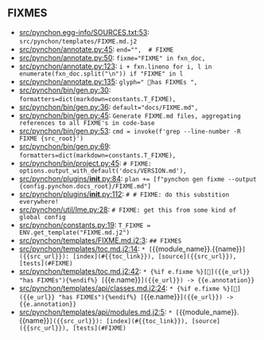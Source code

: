 
## FIXMES

* [src/pynchon.egg-info/SOURCES.txt:53](#): `src/pynchon/templates/FIXME.md.j2`
* [src/pynchon/annotate.py:45](#): `end="",  # FIXME`
* [src/pynchon/annotate.py:50](#): `fixme="FIXME" in fxn_doc,`
* [src/pynchon/annotate.py:123](#): `i + fxn.lineno for i, l in enumerate(fxn_doc.split("\n")) if "FIXME" in l`
* [src/pynchon/annotate.py:135](#): `glyph=" 🚩has FIXMEs ",`
* [src/pynchon/bin/gen.py:30](#): `formatters=dict(markdown=constants.T_FIXME),`
* [src/pynchon/bin/gen.py:36](#): `default="docs/FIXME.md",`
* [src/pynchon/bin/gen.py:45](#): `Generate FIXME.md files, aggregating references to all FIXME's in code-base`
* [src/pynchon/bin/gen.py:53](#): `cmd = invoke(f'grep --line-number -R FIXME {src_root}')`
* [src/pynchon/bin/gen.py:69](#): `formatters=dict(markdown=constants.T_FIXME),`
* [src/pynchon/bin/project.py:45](#): `# FIXME: options.output_with_default('docs/VERSION.md'),`
* [src/pynchon/plugins/__init__.py:84](#): `plan += [f"pynchon gen fixme --output {config.pynchon.docs_root}/FIXME.md"]`
* [src/pynchon/plugins/__init__.py:112](#): `# # FIXME: do this substition everywhere!`
* [src/pynchon/util/lme.py:28](#): `# FIXME: get this from some kind of global config`
* [src/pynchon/constants.py:19](#): `T_FIXME = ENV.get_template("FIXME.md.j2")`
* [src/pynchon/templates/FIXME.md.j2:3](#): `## FIXMES`
* [src/pynchon/templates/toc.md.j2:14](#): `* [`{{module_name}}.{{name}}`]({{src_url}}): [index](#{{toc_link}}), [source]({{src_url}}), [tests](#FIXME)`
* [src/pynchon/templates/toc.md.j2:42](#): `* {%if e.fixme %}[🚩]({{e_url}} "has FIXMEs"){%endif%} [`{{e.name}}`]({{e_url}}) -> {{e.annotation}}`
* [src/pynchon/templates/api/classes.md.j2:24](#): `* {%if e.fixme %}[🚩]({{e_url}} "has FIXMEs"){%endif%} [`{{e.name}}`]({{e_url}}) -> {{e.annotation}}`
* [src/pynchon/templates/api/modules.md.j2:5](#): `* [`{{module_name}}.{{name}}`]({{src_url}}): [index](#{{toc_link}}), [source]({{src_url}}), [tests](#FIXME)`

